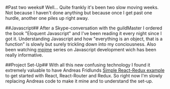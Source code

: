 #Past two weeks#
Well... Quite frankly it's been two slow moving weeks. Not because I haven't done anything but because once I get past one hurdle, another one piles up right away. 

##Javascript##
After a Skype-conversation with the guildMaster I ordered the book "Eloquent Javascript" and I've been reading it every night since I got it. Understanding Javascript and how "everything is an object, that is a function" is slowly but surely trickling down into my conciousness. Also been watching [mpjme](https://www.youtube.com/channel/UCO1cgjhGzsSYb1rsB4bFe4Q) series on Javascript development wich has been really informative.

##Project Set-Up##
With all this new confusing technology I found it extremely valuable to have Andreas Fridlunds [Simple React-Redux example](https://github.com/afridlund85/React-Redux-example) to get started with React, React-Router and Redux. So right now I'm slowly replacing Andreas code to make it mine and to understand the set-up. 
